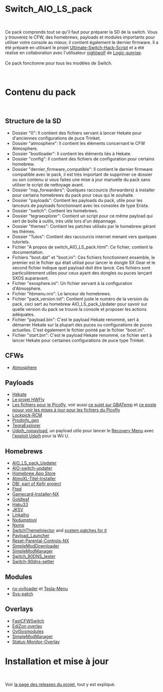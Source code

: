 <h1>Switch_AIO_LS_pack</h1>
&nbsp;
<p>
Ce pack comprends tout se qu'il faut pour préparer la SD de la switch. Vous y trouverez le CFW, des homebrews, payloads et modules importants pour utiliser votre console au mieux; il contient également le dernier firmware. Il a été préparé en utilisant le projet <a target="_blank" href="https://github.com/shadow2560/Ultimate-Switch-Hack-Script">Ultimate-Switch-Hack-Script</a> et a été réalisé en collaboration avec l'utilisateur <a target="_blank" href="http://www.logic-sunrise.com/forums/user/59314-nightwolf">nightwolf</a> de <a target="_blank" href="http://www.logic-sunrise.com">Logic-sunrise</a>.
<br/><br/>
Ce pack fonctionne pour tous les modèles de Switch.
</p>
&nbsp;
<h1>Contenu du pack</h1>
&nbsp;
<h2>Structure de la SD</h2>
<ul>
<li>Dossier "0": Il contient des fichiers servant à lancer Hekate pour d'anciennes configurations de puce Trinket.</li>
<li>Dossier "atmosphere": Il contient les éléments concernant le CFW Atmosphere.</li>
<li>Dossier "bootloader": Il contient les éléments liés à Hekate.</li>
<li>Dossier "config": Il contient des fichiers de configuration pour certains homebrew.</li>
<li>Dossier "dernier_firmware_compatible": Il contient le dernier firmware compatible avec le pack, il est très important de supprimer ce dossier ou son contenu si vous faites une mise à jour manuelle du pack sans utiliser le script de nettoyage avant.</li>
<li>Dossier "nsp_forwarders": Quelques raccourcis (forwarders) à installer pour certains homebrews du pack pour ceux qui le souhaite.</li>
<li>Dossier "payloads": Contient les payloads du pack, utile pour les lanceurs de payloads fonctionnant avec les consoles de type Erista.</li>
<li>Dossier "switch": Contient les homebrews.</li>
<li>Dossier "tegraexplorer": Contient un script pour ce même payload qui sert de boîte à outils, très utile lors d'un dépannage.</li>
<li>Dossier "themes": Contient les patches utilisés par le homebrew gérant les thèmes.</li>
<li>Dossier "Tutos": Contient des raccourcis internet menant vers quelques tutoriels.</li>
<li>Fichier "A propos de switch_AIO_LS_pack.html": Ce fichier, contient la documentation.</li>
<li>Fichiers "boot.dat" et "boot.ini": Ces fichiers fonctionnent ensemble, le premier est le fichier qui était utilisé pour lancer le dongle SX Gear et le second fichier indique quel payload doit être lancé. Ces fichiers sont particulièrement utiles pour ceux ayant des dongles ou puces lançant SXOS auparavant.</li>
<li>Fichier "exosphere.ini": Un fichier servant à la configuration d'Atmosphere.</li>
<li>Fichier "hbmenu.nro": Le lanceur de homebrews.</li>
<li>Fichier "pack_version.txt": Contient juste le numéro de la version du pack, ceci sert au homebrew AIO_LS_pack_Updater pour savoir sur quelle version du pack se trouve la console et proposer les actions adéquates.</li>
<li>Fichier "payload.bin": C'est le payload Hekate renommé, sert à démarrer Hekate sur la plupart des puces ou configurations de puces actuelles. C'est également le fichier pointé par le fichier "boot.ini".</li>
<li>Fichier "start.bin": C'est le payload Hekate renommé, ce fichier sert à lancer Hekate pour certaines configurations de puce type Trinket.</li>
</ul>
<h2>CFWs</h2>
<ul>
<li><a target="_blank" href="https://github.com/Atmosphere-NX/Atmosphere">Atmosphere</a>
</ul>
<h2>Payloads</h2>
<ul>
<li><a target="_blank" href="https://github.com/CTCaer/hekate">Hekate</a></li>
<li><a target="_blank" href="https://github.com/hwfly-nx/">Le projet HWFly</a></li>
<li><a target="_blank" href="https://github.com/Ansem-SoD/Picofly">Les fichiers pour le Picofly</a>, voir aussi <a target="_blank" href="https://gbatemp.net/threads/picofly-aio-thread.628951/">ce sujet sur GBATemp</a> et <a target="_blank" href="https://gbatemp.net/threads/picofly-a-hwfly-switch-modchip.622701/page-78#post-10090767">ce poste pouur voir les mises à jour pour les fichiers du Picofly</a></li>
<li><a target="_blank" href="https://vps.suchmeme.nl/git/mudkip/Lockpick_RCM">Lockpick-RCM</a></li>
<li><a target="_blank" href="https://github.com/CaramelDunes/prodinfo_gen/">Prodinfo_gen</a></li>
<li><a target="_blank" href="https://github.com/suchmememanyskill/TegraExplorer">TegraExplorer</a></li>
<li><a target="_blank" href="https://github.com/GaryOderNichts/udpih_nxpayload/">Udpih_nxpayload</a>, un payload utile pour lancer le <a target="_blank" href="https://github.com/GaryOderNichts/recovery_menu/">Recovery Menu</a> avec <a target="_blank" href="https://github.com/GaryOderNichts/udpih/">l'exploit Udpih</a> pour la Wii U.</li>
</ul>
<h2>Homebrews</h2>
<ul>
<li><a target="_blank" href="https://github.com/shadow2560/AIO_LS_pack_Updater">AIO_LS_pack_Updater</a></li>
<li><a target="_blank" href="https://github.com/HamletDuFromage/AIO-switch-updater">AIO-switch-updater</a></li>
<li><a target="_blank" href="https://gitlab.com/4TU/hb-appstore">Homebrew App Store</a></li>
<li><a target="_blank" href="https://github.com/dezem/AtmoXL-Titel-Installer">AtmoXL-Titel-Installer</a></li>
<li><a target="_blank" href="https://github.com/rashevskyv/switch">DBI, part of Kefir project</a></li>
<li><a target="_blank" href="https://github.com/mtheall/ftpd">Ftpd</a></li>
<li><a target="_blank" href="https://github.com/ITotalJustice/Gamecard-Installer-NX">Gamecard-Installer-NX</a></li>
<li><a target="_blank" href="https://github.com/XorTroll/Goldleaf">Goldleaf</a></li>
<li><a target="_blank" href="https://github.com/StarDustCFW/Haku33/">Haku33</a></li>
<li><a target="_blank" href="https://github.com/J-D-K/JKSV">JKSV</a></li>
<li><a target="_blank" href="https://github.com/rdmrocha/linkalho">Linkalho</a></li>
<li><a target="_blank" href="https://github.com/DarkMatterCore/nxdumptool">Nxdumptool</a></li>
<li><a target="_blank" href="https://github.com/proconsule/nxmp">Nxmp</a></li>
<li><a target="_blank" href="https://github.com/exelix11/SwitchThemeInjector">SwitchThemeInjector</a> and <a target="blank" href="https://github.com/exelix11/theme-patches">system patches for it</a></li>
<li><a target="_blank" href="https://github.com/suchmememanyskill/Payload_Launcher">Payload_Launcher</a></li>
<li><a target="_blank" href="https://github.com/ITotalJustice/Reset-Parental-Controls-NX">Reset-Parental-Controls-NX</a></li>
<li><a target="_blank" href="https://github.com/PoloNX/SimpleModDownloader">SimpleModDownloader</a></li>
<li><a target="_blank" href="https://github.com/nadrino/SimpleModManager">SimpleModManager</a></li>
<li><a target="_blank" href="https://github.com/meganukebmp/Switch_90DNS_tester">Switch_90DNS_tester</a></li>
<li><a target="_blank" href="https://github.com/suchmememanyskill/switch-90dns-setter">Switch-90dns-setter</a></li>
</ul>
<h2>Modules</h2>
<ul>
<li><a target="_blank" href="https://github.com/WerWolv/nx-ovlloader">nx-ovlloader</a> et <a target="_blank" href="https://github.com/WerWolv/Tesla-Menu">Tesla-Menu</a></li>
<li><a target="_blank" href="https://github.com/ITotalJustice/sys-patch">Sys-patch</a></li>
</ul>
<h2>Overlays</h2>
<ul>
<li><a target="_blank" href="https://github.com/Hartie95/fastCFWswitch">FastCFWSwitch</a></li>
<li><a target="_blank" href="https://github.com/proferabg/EdiZon-Overlay">EdiZon overlay</a></li>
<li><a target="_blank" href="https://github.com/WerWolv/ovl-sysmodules">OvlSysmodules</a></li>
<li><a target="_blank" href="https://github.com/nadrino/SimpleModManager">SimpleModManager</a></li>
<li><a target="_blank" href="https://github.com/masagrator/Status-Monitor-Overlay">Status-Monitor-Overlay</a></li>
</ul>
<h1>Installation et mise à jour</h1>
&nbsp;
<p>
Voir <a target="_blank" href="https://github.com/shadow2560/switch_AIO_LS_pack/releases">la page des releases du projet</a>, tout y est expliqué.
</p>
